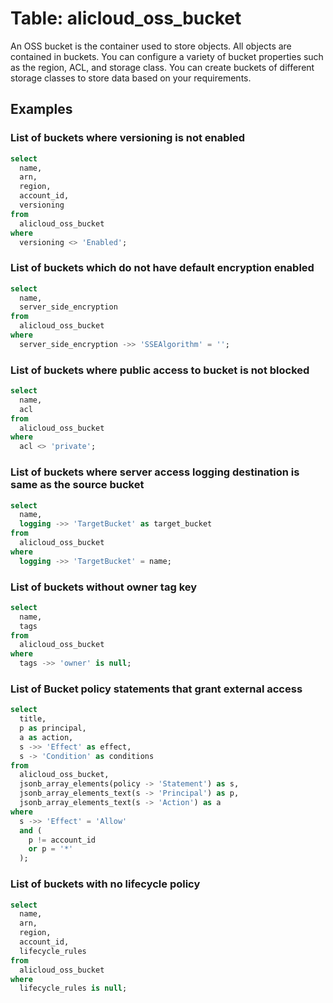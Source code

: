# Table: alicloud_oss_bucket

An OSS bucket is the container used to store objects. All objects are contained in buckets. You can configure a variety of bucket properties such as the region, ACL, and storage class. You can create buckets of different storage classes to store data based on your requirements.

## Examples

### List of buckets where versioning is not enabled

```sql
select
  name,
  arn,
  region,
  account_id,
  versioning
from
  alicloud_oss_bucket
where
  versioning <> 'Enabled';
```

### List of buckets which do not have default encryption enabled

```sql
select
  name,
  server_side_encryption
from
  alicloud_oss_bucket
where
  server_side_encryption ->> 'SSEAlgorithm' = '';
```

### List of buckets where public access to bucket is not blocked

```sql
select
  name,
  acl
from
  alicloud_oss_bucket
where
  acl <> 'private';
```

### List of buckets where server access logging destination is same as the source bucket

```sql
select
  name,
  logging ->> 'TargetBucket' as target_bucket
from
  alicloud_oss_bucket
where
  logging ->> 'TargetBucket' = name;
```

### List of buckets without owner tag key

```sql
select
  name,
  tags
from
  alicloud_oss_bucket
where
  tags ->> 'owner' is null;
```

### List of Bucket policy statements that grant external access

```sql
select
  title,
  p as principal,
  a as action,
  s ->> 'Effect' as effect,
  s -> 'Condition' as conditions
from
  alicloud_oss_bucket,
  jsonb_array_elements(policy -> 'Statement') as s,
  jsonb_array_elements_text(s -> 'Principal') as p,
  jsonb_array_elements_text(s -> 'Action') as a
where
  s ->> 'Effect' = 'Allow'
  and (
    p != account_id
    or p = '*'
  );
```

### List of buckets with no lifecycle policy

```sql
select
  name,
  arn,
  region,
  account_id,
  lifecycle_rules
from
  alicloud_oss_bucket
where
  lifecycle_rules is null;
```
